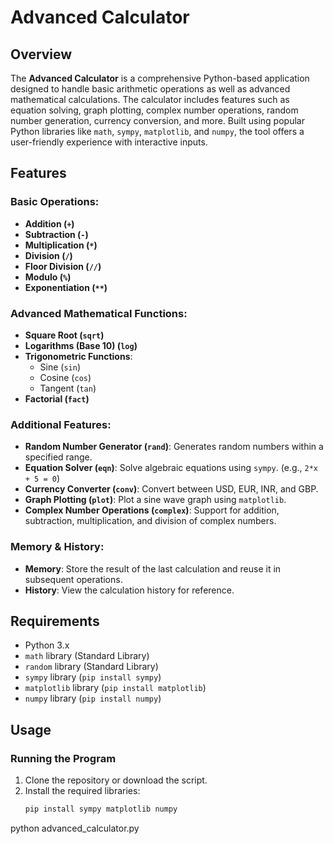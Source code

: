 # Advanced Calculator

## Overview

The **Advanced Calculator** is a comprehensive Python-based application designed to handle basic arithmetic operations as well as advanced mathematical calculations. The calculator includes features such as equation solving, graph plotting, complex number operations, random number generation, currency conversion, and more. Built using popular Python libraries like `math`, `sympy`, `matplotlib`, and `numpy`, the tool offers a user-friendly experience with interactive inputs.

## Features

### Basic Operations:
- **Addition (`+`)**
- **Subtraction (`-`)**
- **Multiplication (`*`)**
- **Division (`/`)**
- **Floor Division (`//`)**
- **Modulo (`%`)**
- **Exponentiation (`**`)**

### Advanced Mathematical Functions:
- **Square Root (`sqrt`)**
- **Logarithms (Base 10) (`log`)**
- **Trigonometric Functions**:
  - Sine (`sin`)
  - Cosine (`cos`)
  - Tangent (`tan`)
- **Factorial (`fact`)**

### Additional Features:
- **Random Number Generator (`rand`)**: Generates random numbers within a specified range.
- **Equation Solver (`eqn`)**: Solve algebraic equations using `sympy`. (e.g., `2*x + 5 = 0`)
- **Currency Converter (`conv`)**: Convert between USD, EUR, INR, and GBP.
- **Graph Plotting (`plot`)**: Plot a sine wave graph using `matplotlib`.
- **Complex Number Operations (`complex`)**: Support for addition, subtraction, multiplication, and division of complex numbers.

### Memory & History:
- **Memory**: Store the result of the last calculation and reuse it in subsequent operations.
- **History**: View the calculation history for reference.

## Requirements

- Python 3.x
- `math` library (Standard Library)
- `random` library (Standard Library)
- `sympy` library (`pip install sympy`)
- `matplotlib` library (`pip install matplotlib`)
- `numpy` library (`pip install numpy`)

## Usage

### Running the Program

1. Clone the repository or download the script.
2. Install the required libraries:
   ```bash
   pip install sympy matplotlib numpy
  python advanced_calculator.py
